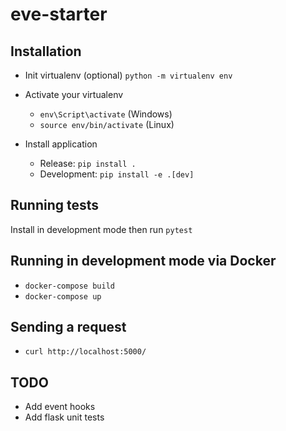 # eve-starter

## Installation

- Init virtualenv (optional)  `python -m virtualenv env`
- Activate your virtualenv
  - `env\Script\activate` (Windows)
  - `source env/bin/activate` (Linux)

- Install application
    -  Release: `pip install .`
    -  Development: `pip install -e .[dev]`

## Running tests

Install in development mode then run `pytest`

## Running in development mode via Docker

- `docker-compose build`
- `docker-compose up`

## Sending a request

- `curl http://localhost:5000/`

## TODO

- Add event hooks
- Add flask unit tests
